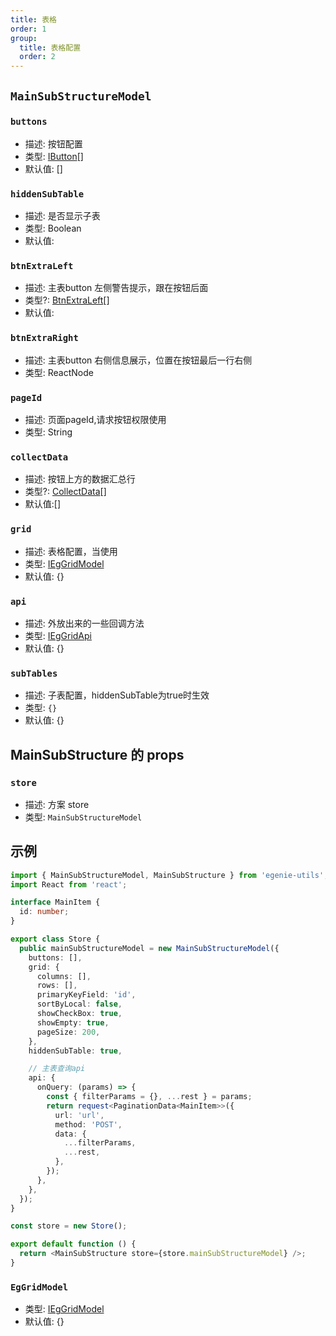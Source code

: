 ```yaml
---
title: 表格
order: 1
group:
  title: 表格配置
  order: 2
---
```


## `MainSubStructureModel`

### `buttons`

- 描述: 按钮配置
- 类型: [IButton](../permission#主表按钮配置项)[]
- 默认值: []

### `hiddenSubTable`
- 描述: 是否显示子表
- 类型: Boolean
- 默认值:

### `btnExtraLeft`
- 描述: 主表button 左侧警告提示，跟在按钮后面
- 类型?: [BtnExtraLeft](./ieg-grid-types#BtnExtraLeft)[]
- 默认值:

### `btnExtraRight`
- 描述: 主表button 右侧信息展示，位置在按钮最后一行右侧
- 类型: ReactNode

### `pageId`
- 描述: 页面pageId,请求按钮权限使用
- 类型: String

### `collectData`
- 描述: 按钮上方的数据汇总行
- 类型?: [CollectData](./ieg-grid-types#CollectData)[]
- 默认值:[]

### `grid`

- 描述: 表格配置，当使用
- 类型: [IEgGridModel](./ieg-grid-model#columns) 
- 默认值: {}

### `api`

- 描述: 外放出来的一些回调方法
- 类型: [IEgGridApi](./ieg-grid-api#onRowClick)
- 默认值: {}


### `subTables`
- 描述: 子表配置，hiddenSubTable为true时生效
- 类型: `{}`
- 默认值: {}

## MainSubStructure 的 props

### `store`

- 描述: 方案 store
- 类型: `MainSubStructureModel`


## 示例

```ts
import { MainSubStructureModel, MainSubStructure } from 'egenie-utils';
import React from 'react';

interface MainItem {
  id: number;
}

export class Store {
  public mainSubStructureModel = new MainSubStructureModel({
    buttons: [],
    grid: {
      columns: [],
      rows: [],
      primaryKeyField: 'id',
      sortByLocal: false,
      showCheckBox: true,
      showEmpty: true,
      pageSize: 200,
    },
    hiddenSubTable: true,

    // 主表查询api
    api: {
      onQuery: (params) => {
        const { filterParams = {}, ...rest } = params;
        return request<PaginationData<MainItem>>({
          url: 'url',
          method: 'POST',
          data: {
            ...filterParams,
            ...rest,
          },
        });
      },
    },
  });
}

const store = new Store();

export default function () {
  return <MainSubStructure store={store.mainSubStructureModel} />;
}
```


### `EgGridModel`
- 类型: [IEgGridModel](./ieg-grid-model#columns)
- 默认值: {}
